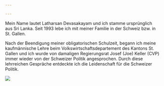 ```yaml
---

---
```


<div class="row">
  <div class="col-12 col-md-9">
    <p>
      Mein Name lautet Latharsan Devasakayam und ich stamme ursprünglich aus Sri Lanka.
      Seit 1993 lebe ich mit meiner Familie in der Schweiz bzw. in St. Gallen.
    </p>
    <p>
      Nach der Beendigung meiner obligatorischen Schulzeit, begann ich meine kaufmännische Lehre
      beim Volkswirtschaftsdepartement des Kantons St. Gallen und ich wurde von damaligen
      Regierungsrat Josef (Joe) Keller (CVP) immer wieder von der Schweizer Politik angesprochen.
      Durch diese lehrreichen Gespräche entdeckte ich die Leidenschaft für die Schweizer Politik.
    </p>
  </div>
  <div class="col-12 col-md-3 col-lg-2 offset-lg-1">
    <img src="/images/tarsen-thinking.jpg" class="w-100" />
  </div>
</div>
